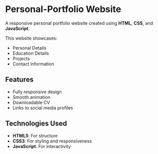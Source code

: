 # Personal-Portfolio Website

A responsive personal portfolio website created using **HTML**, **CSS**, and **JavaScript**. 

This website showcases:

- Personal Details
- Education Details
- Projects
- Contact Information

## Features

- Fully responsive design
- Smooth animation
- Downloadable CV
- Links to social media profiles

## Technologies Used

- **HTML5**: For structure
- **CSS3**: For styling and responsiveness
- **JavaScript**: For interactivity
